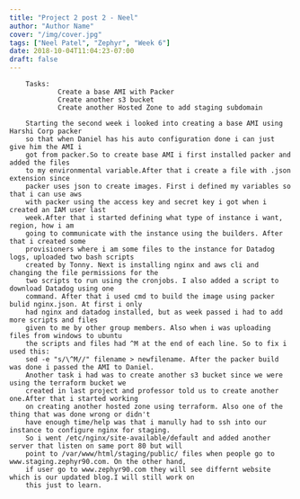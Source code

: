 ```yaml
---
title: "Project 2 post 2 - Neel"
author: "Author Name"
cover: "/img/cover.jpg"
tags: ["Neel Patel", "Zephyr", "Week 6"]
date: 2018-10-04T11:04:23-07:00
draft: false
---
```


		Tasks: 
				Create a base AMI with Packer 
				Create another s3 bucket 
				Create another Hosted Zone to add staging subdomain
				
		Starting the second week i looked into creating a base AMI using Harshi Corp packer 
		so that when Daniel has his auto configuration done i can just give him the AMI i 
		got from packer.So to create base AMI i first installed packer and added the files
		to my environmental variable.After that i create a file with .json extension since
		packer uses json to create images. First i defined my variables so that i can use aws
		with packer using the access key and secret key i got when i created an IAM user last 
		week.After that i started defining what type of instance i want, region, how i am 
		going to communicate with the instance using the builders. After that i created some 
		provisioners where i am some files to the instance for Datadog logs, uploaded two bash scripts 
		created by Tonny. Next is installing nginx and aws cli and changing the file permissions for the
		two scripts to run using the cronjobs. I also added a script to download Datadog using one 
		command. After that i used cmd to build the image using packer bulid nginx.json. At first i only
		had nginx and datadog installed, but as week passed i had to add more scripts and files 
		given to me by other group members. Also when i was uploading files from windows to ubuntu
		the scripts and files had ^M at the end of each line. So to fix i used this: 
		sed -e "s/\^M//" filename > newfilename. After the packer build was done i passed the AMI to Daniel.
		Another task i had was to create another s3 bucket since we were using the terraform bucket we
		created in last project and professor told us to create another one.After that i started working 
		on creating another hosted zone using terraform. Also one of the thing that was done wrong or didn't
		have enough time/help was that i manully had to ssh into our instance to configure nginx for staging.
		So i went /etc/nginx/site-available/default and added another server that listen on same port 80 but will
		point to /var/www/html/staging/public/ files when people go to www.staging.zephyr90.com. On the other hand,
		if user go to www.zephyr90.com they will see differnt website which is our updated blog.I will still work on
		this just to learn.
		
			